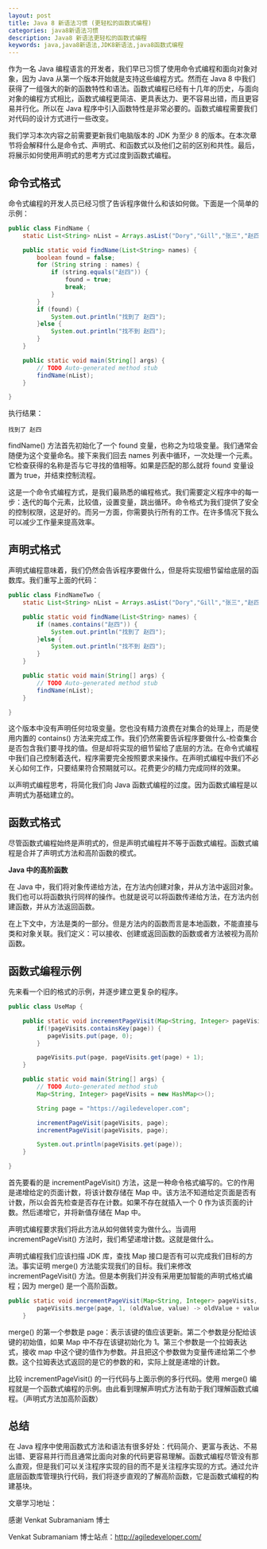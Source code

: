 ```yaml
---
layout: post
title: Java 8 新语法习惯 (更轻松的函数式编程)
categories: java8新语法习惯
description: Java8 新语法更轻松的函数式编程
keywords: java,java8新语法,JDK8新语法,java8函数式编程
---
```


作为一名 Java 编程语言的开发者，我们早已习惯了使用命令式编程和面向对象对象，因为 Java 从第一个版本开始就是支持这些编程方式。然而在 Java 8 中我们获得了一组强大的新的函数特性和语法。函数式编程已经有十几年的历史，与面向对象的编程方式相比，函数式编程更简洁、更具表达力、更不容易出错，而且更容易并行化。所以在 Java 程序中引入函数特性是非常必要的。函数式编程需要我们对代码的设计方式进行一些改变。

我们学习本次内容之前需要更新我们电脑版本的 JDK 为至少 8 的版本。在本次章节将会解释什么是命令式、声明式、和函数式以及他们之前的区别和共性。最后，将展示如何使用声明式的思考方式过度到函数式编程。

## 命令式格式
命令式编程的开发人员已经习惯了告诉程序做什么和该如何做。下面是一个简单的示例：
```java
public class FindName {
	static List<String> nList = Arrays.asList("Dory","Gill","张三","赵四","刘能","谢飞机");

	public static void findName(List<String> names) {
		boolean found = false;
		for (String string : names) {
			if (string.equals("赵四")) {
				found = true;
				break;
			}
		}
		if (found) {
			System.out.println("找到了 赵四");
		}else {
			System.out.println("找不到 赵四");
		}
	}

	public static void main(String[] args) {
		// TODO Auto-generated method stub
		findName(nList);
	}

}

```
执行结果：
```
找到了 赵四
```

findName() 方法首先初始化了一个 found 变量，也称之为垃圾变量。我们通常会随便为这个变量命名。接下来我们回去 names 列表中循环，一次处理一个元素。它检查获得的名称是否与它寻找的值相等。如果是匹配的那么就将 found 变量设置为 true，并结束控制流程。

这是一个命令式编程方式，是我们最熟悉的编程格式。我们需要定义程序中的每一步：迭代的每个元素，比较值，设置变量，跳出循环。命令格式为我们提供了安全的控制权限，这是好的。而另一方面，你需要执行所有的工作。在许多情况下我么可以减少工作量来提高效率。

## 声明式格式
声明式编程意味着，我们仍然会告诉程序要做什么，但是将实现细节留给底层的函数库。我们重写上面的代码：
```java
public class FindNameTwo {
    static List<String> nList = Arrays.asList("Dory","Gill","张三","赵四","刘能","谢飞机");

	public static void findName(List<String> names) {
		if (names.contains("赵四")) {
			System.out.println("找到了 赵四");
		}else {
			System.out.println("找不到 赵四");
		}
	}

	public static void main(String[] args) {
		// TODO Auto-generated method stub
		findName(nList);
	}

}
```

这个版本中没有声明任何垃圾变量。您也没有精力浪费在对集合的处理上，而是使用内置的 contains() 方法来完成工作。我们仍然需要告诉程序要做什么-检查集合是否包含我们要寻找的值。但是却将实现的细节留给了底层的方法。在命令式编程中我们自己控制着迭代，程序需要完全按照要求来操作。在声明式编程中我们不必关心如何工作，只要结果符合预期就可以。花费更少的精力完成同样的效果。

以声明式编程思考，将简化我们向 Java 函数式编程的过度。因为函数式编程是以声明式为基础建立的。

## 函数式格式
尽管函数式编程始终是声明式的，但是声明式编程并不等于函数式编程。函数式编程是合并了声明式方法和高阶函数的模式。

**Java 中的高阶函数**

在 Java 中，我们将对象传递给方法，在方法内创建对象，并从方法中返回对象。我们也可以将函数执行同样的操作。也就是说可以将函数传递给方法，在方法内创建函数，并从方法返回函数。

在上下文中，方法是类的一部分。但是方法内的函数而言是本地函数，不能直接与类和对象关联。我们定义：可以接收、创建或返回函数的函数或者方法被视为高阶函数。

## 函数式编程示例
先来看一个旧的格式的示例，并逐步建立更复杂的程序。
```java
public class UseMap {

	public static void incrementPageVisit(Map<String, Integer> pageVisits, String page) {
	    if(!pageVisits.containsKey(page)) {
	       pageVisits.put(page, 0);
	    }

	    pageVisits.put(page, pageVisits.get(page) + 1);
	}

	public static void main(String[] args) {
		// TODO Auto-generated method stub
		Map<String, Integer> pageVisits = new HashMap<>();            

	    String page = "https://agiledeveloper.com";

	    incrementPageVisit(pageVisits, page);
	    incrementPageVisit(pageVisits, page);

	    System.out.println(pageVisits.get(page));
	}

}

```
首先要看的是 incrementPageVisit() 方法，这是一种命令格式编写的。它的作用是递增给定的页面计数，将该计数存储在 Map 中。该方法不知道给定页面是否有计数，所以会首先检查是否存在计数。如果不存在就插入一个 0 作为该页面的计数。然后递增它，并将新值存储在 Map 中。

声明式编程要求我们将此方法从如何做转变为做什么。当调用 incrementPageVisit() 方法时，我们希望递增计数。这就是做什么。

声明式编程我们应该扫描 JDK 库，查找 Map 接口是否有可以完成我们目标的方法。事实证明 merge() 方法能实现我们的目标。我们来修改 incrementPageVisit() 方法。但是本例我们并没有采用更加智能的声明式格式编程；因为 merge() 是一个高阶函数。
```java
public static void incrementPageVisit(Map<String, Integer> pageVisits, String page) {
		pageVisits.merge(page, 1, (oldValue, value) -> oldValue + value);
	}
```
merge() 的第一个参数是 page：表示该键的值应该更新。第二个参数是分配给该键的初始值，如果 Map 中不存在该键初始化为 1。第三个参数是一个拉姆表达式，接收 map 中这个键的值作为参数。并且把这个参数做为变量传递给第二个参数。这个拉姆表达式返回的是它的参数的和，实际上就是递增的计数。

比较 incrementPageVisit() 的一行代码与上面示例的多行代码。使用 merge() 编程就是一个函数式编程的示例。由此看到理解声明式方法有助于我们理解函数式编程。（声明式方法加高阶函数）

## 总结
在 Java 程序中使用函数式方法和语法有很多好处：代码简介、更富与表达、不易出错、更容易并行而且通常比面向对象的代码更容易理解。函数式编程尽管没有那么直观，但是我们可以关注程序实现的目的而不是关注程序实现的方式。通过允许底层函数库管理执行代码，我们将逐步直观的了解高阶函数，它是函数式编程的构建基块。

文章学习地址：

感谢 Venkat Subramaniam 博士

Venkat Subramaniam 博士站点：http://agiledeveloper.com/

